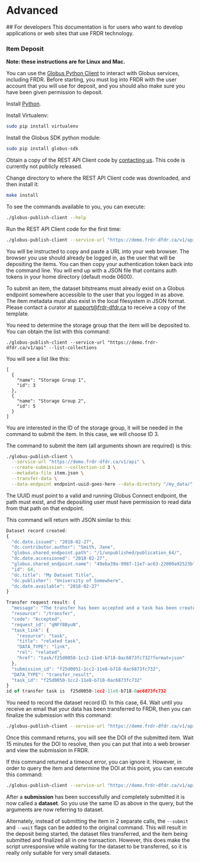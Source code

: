<h1>Advanced</h1>
## For developers
This documentation is for users who want to develop applications or web sites that use FRDR technology.

### Item Deposit

**Note: these instructions are for Linux and Mac.**

You can use the [Globus Python Client](http://globus-sdk-python.readthedocs.io/en/stable/) to interact with Globus services, including FRDR. Before starting, you must log into FRDR with the user account that you will use for deposit, and you should also make sure you have been given permission to deposit.

Install [Python](https://www.python.org/downloads/).

Install Virtualenv:

```bash
sudo pip install virtualenv
```

Install the Globus SDK python module:

```bash
sudo pip install globus-sdk
```

Obtain a copy of the REST API Client code by [contacting us](/repo/contactus).  This code is currently not publicly released.

Change directory to where the REST API Client code was downloaded, and then install it:

```bash
make install
```

To see the commands available to you, you can execute:
```bash
./globus-publish-client --help
```

Run the REST API Client code for the first time:

```bash
./globus-publish-client --service-url "https://demo.frdr-dfdr.ca/v1/api" --list-schemas
```
You will be instructed to copy and paste a URL into your web browser. The browser you use should already be logged in, as the user that will be depositing the items. You can then copy your authentication token back into the command line. You will end up with a JSON file that contains auth tokens in your home directory (default mode 0600).

To submit an item, the dataset bitstreams must already exist on a Globus endpoint somewhere accessible to the user that you logged in as above. The item metadata must also exist in the local filesystem in JSON format. Please contact a curator at [support@frdr-dfdr.ca](mailto:support@frdr-dfdr.ca) to receive a copy of the template.

You need to determine the storage group that the item will be deposited to.  You can obtain the list with this command:

```
./globus-publish-client --service-url "https://demo.frdr-dfdr.ca/v1/api" --list-collections
```

You will see a list like this:
```
[
  {
    "name": "Storage Group 1",
    "id": 3
  },
  {
    "name": "Storage Group 2",
    "id": 5
  }
]
```
You are interested in the ID of the storage group, it will be needed in the command to submit the item.  In this case, we will choose ID 3.

The command to submit the item (all arguments shown are required) is this:

```bash
./globus-publish-client \
  --service-url "https://demo.frdr-dfdr.ca/v1/api" \
  --create-submission --collection-id 3 \
  --metadata-file item.json \
  --transfer-data \
  --data-endpoint endpoint-uuid-goes-here --data-directory "/my_data/"
```

The UUID must point to a valid and running Globus Connect endpoint, the path must exist, and the depositing user must have permission to read data from that path on that endpoint.

This command will return with JSON similar to this:

```javascript
Dataset record created:
{
  "dc.date.issued": "2018-02-27",
  "dc.contributor.author": "Smith, Jane",
  "globus.shared_endpoint.path": "/1/unpublished/publication_64/",
  "dc.date.accessioned": "2018-02-27",
  "globus.shared_endpoint.name": "49eba39a-9987-11e7-ac63-22000a92523b",
  "id": 64,
  "dc.title": "My Dataset Title",
  "dc.publisher": "University of Somewhere",
  "dc.date.available": "2018-02-27"
}

Transfer request result: {
  "message": "The transfer has been accepted and a task has been created and queued for execution",
  "resource": "/transfer",
  "code": "Accepted",
  "request_id": "qNFY8ByuN",
  "task_link": {
    "resource": "task",
    "title": "related task",
    "DATA_TYPE": "link",
    "rel": "related",
    "href": "task/f25d0050-1cc2-11e8-b718-0ac6873fc732?format=json"
  },
  "submission_id": "f25d0051-1cc2-11e8-b718-0ac6873fc732",
  "DATA_TYPE": "transfer_result",
  "task_id": "f25d0050-1cc2-11e8-b718-0ac6873fc732"
}
id of transfer task is  f25d0050-1cc2-11e8-b718-0ac6873fc732
```
You need to record the dataset record ID.  In this case, 64.  Wait until you receive an email that your data has been transferred to FRDR, then you can finalize the submission with this command:

```bash
./globus-publish-client --service-url "https://demo.frdr-dfdr.ca/v1/api" --submission-id 64 --submit --wait
```

Once this command returns, you will see the DOI of the submitted item.  Wait 15 minutes for the DOI to resolve, then you can put that into a web browser and view the submission in FRDR.

If this command returned a timeout error, you can ignore it.  However, in order to query the item and determine the DOI at this point, you can execute this command:

```bash
./globus-publish-client --service-url "https://demo.frdr-dfdr.ca/v1/api" --dataset-id 64 --display-dataset

```

After a **submission** has been successfully and completely submitted it is now called a **dataset**.   So you use the same ID as above in the query, but the arguments are now referring to dataset.

Alternately, instead of submitting the item in 2 separate calls, the `--submit` and `--wait` flags can be added to the original command. This will result in the deposit being started, the dataset files transferred, and the item being submitted and finalized all in one transaction. However, this does make the script unresponsive while waiting for the dataset to be transferred, so it is really only suitable for very small datasets.
